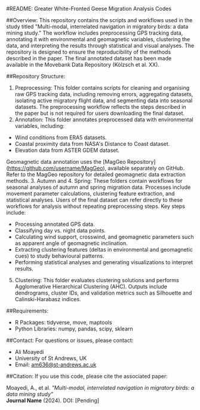 #README: Greater White-Fronted Geese Migration Analysis Codes

##Overview:
This repository contains the scripts and workflows used in the study titled "Multi-modal, interrelated navigation in migratory birds: a data mining study." The workflow includes preprocessing GPS tracking data, annotating it with environmental and geomagnetic variables, clustering the data, and interpreting the results through statistical and visual analyses. The repository is designed to ensure the reproducibility of the methods described in the paper. The final annotated dataset has been made available in the Movebank Data Repository (Kölzsch et al. XX). 

##Repository Structure:
1. Preprocessing: This folder contains scripts for cleaning and organising raw GPS tracking data, including removing errors, aggregating datasets, isolating active migratory flight data, and segmenting data into seasonal datasets. The preprocessing workflow reflects the steps described in the paper but is not required for users downloading the final dataset.
2. Annotation: This folder annotates preprocessed data with environmental variables, including:
* Wind conditions from ERA5 datasets.
* Coastal proximity data from NASA's Distance to Coast dataset.
* Elevation data from ASTER GDEM dataset.

Geomagnetic data annotation uses the [MagGeo Repository] (https://github.com/username/MagGeo), available separately on GitHub. Refer to the MagGeo repository for detailed geomagnetic data extraction methods.
3. Autumn and 4. Spring: These folders contain workflows for seasonal analyses of autumn and spring migration data. Processes include movement parameter calculations, clustering feature extraction, and statistical analyses. Users of the final dataset can refer directly to these workflows for analysis without repeating preprocessing steps.
Key steps include:
* Processing annotated GPS data.
* Classifying day vs. night data points.
* Calculating wind support, crosswind, and geomagnetic parameters such as apparent angle of geomagnetic inclination.
* Extracting clustering features (deltas in environmental and geomagnetic cues) to study behavioural patterns.
* Performing statistical analyses and generating visualizations to interpret results.
5. Clustering: This folder evaluates clustering solutions and performs Agglomerative Hierarchical Clustering (AHC). Outputs include dendrograms, cluster IDs, and validation metrics such as Silhouette and Calinski-Harabasz indices.

##Requirements:
* R Packages: tidyverse, move, maptools
* Python Libraries: numpy, pandas, scipy, sklearn

##Contact:
For questions or issues, please contact:
* Ali Moayedi
* University of St Andrews, UK
* Email: am636@st-andrews.ac.uk


##Citation:
If you use this code, please cite the associated paper:  

Moayedi, A., et al. *"Multi-modal, interrelated navigation in migratory birds: a data mining study"*  
**Journal Name** (2024). DOI: [Pending]  

